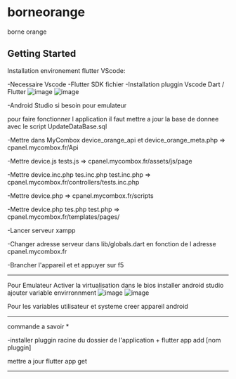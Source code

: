 # borneorange

borne orange

## Getting Started

Installation environement flutter VScode:

-Necessaire Vscode
-Flutter SDK fichier
-Installation pluggin Vscode Dart / Flutter
![image](https://user-images.githubusercontent.com/77006337/154508368-93cf60f8-33b9-452a-bc62-5682543c424d.png)
![image](https://user-images.githubusercontent.com/77006337/154508505-28d7adac-e354-4021-866a-e91bb5c91730.png)

-Android Studio si besoin pour emulateur 





pour faire fonctionner l application il faut mettre a jour la base de donnee avec le script UpdateDataBase.sql

-Mettre dans MyCombox device_orange_api et device_orange_meta.php =>  cpanel.mycombox.fr/Api

-Mettre device.js tests.js => cpanel.mycombox.fr/assets/js/page

-Mettre device.inc.php tes.inc.php test.inc.php =>  cpanel.mycombox.fr/controllers/tests.inc.php

-Mettre  device.php => cpanel.mycombox.fr/scripts

-Mettre device.php tes.php test.php  => cpanel.mycombox.fr/templates/pages/

-Lancer serveur xampp

-Changer adresse serveur dans lib/globals.dart en fonction de l adresse cpanel.mycombox.fr

-Brancher l'appareil et et appuyer sur f5 

----------------------------------------------------------------------------------------------------------------

Pour Emulateur 
Activer la virtualisation dans le bios 
installer android studio 
ajouter variable envirronnment 
![image](https://user-images.githubusercontent.com/77006337/154500041-f417a302-5834-4465-af73-6c0c222515ec.png)
![image](https://user-images.githubusercontent.com/77006337/154500122-181ac6a1-d338-4e06-a910-01eee897b55f.png)

Pour les variables utilisateur et systeme
creer appareil android 


----------------------------------------------------------------------------------------------------------------





commande a savoir *

-installer pluggin racine du dossier de l'application + flutter app add [nom pluggin]

mettre a jour flutter app get 

----------------------------------------------------------------------------------------------------------------






